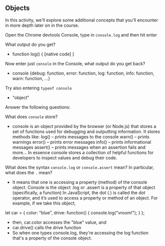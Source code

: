 ## Objects

In this activity, we'll explore some additional concepts that you'll encounter in more depth later on in the course.

Open the Chrome devtools Console, type in `console.log` and then hit enter

What output do you get?
- function log() {
    [native code]
}

Now enter just `console` in the Console, what output do you get back?
- console {debug: function, error: function, log: function, info: function, warn: function, …}

Try also entering `typeof console`
- "object"

Answer the following questions:

What does `console` store?
- console is an object provided by the browser (or Node.js) that stores a set of functions used for debugging and outputting information.
It stores methods like:
log() – prints messages to the console
warn() – prints warnings
error() – prints error messages
info() – prints informational messages
assert() – prints messages when an assertion fails
and more...
In essence console stores a collection of helpful functions for developers to inspect values and debug their code.

What does the syntax `console.log` or `console.assert` mean? In particular, what does the `.` mean?
- It means that one is accessing a property (method) of the console object.  Console is the object
.log or .assert is a property of that object (specifically, a function)
In JavaScript, the dot (.) is called the dot operator, and it’s used to access a property or method of an object.  For example, if we take this object, 

let car = {
  color: "blue",
  drive: function() {
    console.log("vroom!");
  }
};
- then, car.color accesses the "blue" value, and
- car.drive() calls the drive function
- So when one types console.log, they're accessing the log function that's a property of the console object.